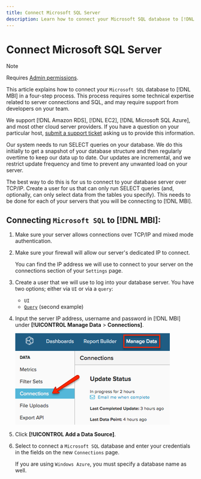 ```yaml
---
title: Connect Microsoft SQL Server
description: Learn how to connect your Microsoft SQL database to [!DNL MBI] in a four-step process.
---
```

# Connect Microsoft SQL Server

>[!NOTE]
>
>Requires [Admin permissions](../../../administrator/user-management/user-management.md).

This article explains how to connect your `Microsoft SQL` database to [!DNL MBI] in a four-step process. This process requires some technical expertise related to server connections and SQL, and may require support from developers on your team.

We support [!DNL Amazon RDS], [!DNL EC2], [!DNL Microsoft SQL Azure], and most other cloud server providers. If you have a question on your particular host, [submit a support ticket](../../../getting-started/support.md) asking us to provide this information.

Our system needs to run SELECT queries on your database. We do this initially to get a snapshot of your database structure and then regularly overtime to keep our data up to date. Our updates are incremental, and we restrict update frequency and time to prevent any unwanted load on your server.

The best way to do this is for us to connect to your database server over TCP/IP. Create a user for us that can only run SELECT queries (and, optionally, can only select data from the tables you specify). This needs to be done for each of your servers that you will be connecting to [!DNL MBI].

## Connecting `Microsoft SQL` to [!DNL MBI]:

1. Make sure your server allows connections over TCP/IP and mixed mode authentication.

1. Make sure your firewall will allow our server's dedicated IP to connect.

   You can find the IP address we will use to connect to your server on the connections section of your `Settings` page.

1. Create a user that we will use to log into your database server.  You have two options; either via `UI` or via a `query`:
    * `UI`
    * [`Query`](http://sqlserverplanet.com/security/add-user) (second example)

1. Input the server IP address, username and password in [!DNL MBI] under **[!UICONTROL Manage Data** > **Connections]**.

    ![](../../../assets/manage-data-connections.png)

1. Click **[!UICONTROL Add a Data Source]**.

1. Select to connect a `Microsoft SQL` database and enter your credentials in the fields on the new `Connections` page.

   If you are using `Windows Azure`, you must specify a database name as well.
